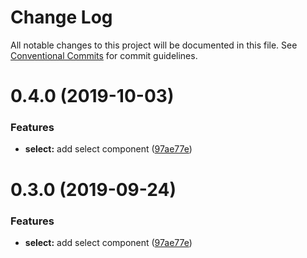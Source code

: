 # Change Log

All notable changes to this project will be documented in this file.
See [Conventional Commits](https://conventionalcommits.org) for commit guidelines.

# 0.4.0 (2019-10-03)

### Features

- **select:** add select component ([97ae77e](https://github.com/synerise/synerise-design/commit/97ae77e))

# 0.3.0 (2019-09-24)

### Features

- **select:** add select component ([97ae77e](https://github.com/synerise/synerise-design/commit/97ae77e))
